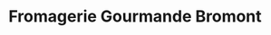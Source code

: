 ---
title: "Fromagerie Gourmande Bromont"
url: /bromont/fromagerie-gourmande-bromont/
shop: cheese
---